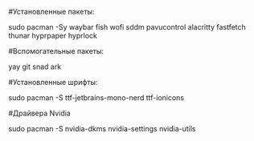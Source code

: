 #Установленные пакеты:

  sudo pacman -Sy waybar fish wofi sddm pavucontrol alacritty fastfetch thunar hyprpaper hyprlock 

#Вспомогательные пакеты:

  yay git snad ark

#Установленные шрифты:

  sudo pacman -S ttf-jetbrains-mono-nerd ttf-ionicons

#Драйвера Nvidia

  sudo pacman -S nvidia-dkms nvidia-settings nvidia-utils
